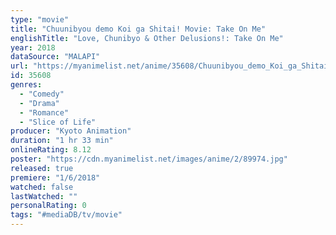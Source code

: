 ```yaml
---
type: "movie"
title: "Chuunibyou demo Koi ga Shitai! Movie: Take On Me"
englishTitle: "Love, Chunibyo & Other Delusions!: Take On Me"
year: 2018
dataSource: "MALAPI"
url: "https://myanimelist.net/anime/35608/Chuunibyou_demo_Koi_ga_Shitai_Movie__Take_On_Me"
id: 35608
genres: 
  - "Comedy"
  - "Drama"
  - "Romance"
  - "Slice of Life"
producer: "Kyoto Animation"
duration: "1 hr 33 min"
onlineRating: 8.12
poster: "https://cdn.myanimelist.net/images/anime/2/89974.jpg"
released: true
premiere: "1/6/2018"
watched: false
lastWatched: ""
personalRating: 0
tags: "#mediaDB/tv/movie"
---
```

